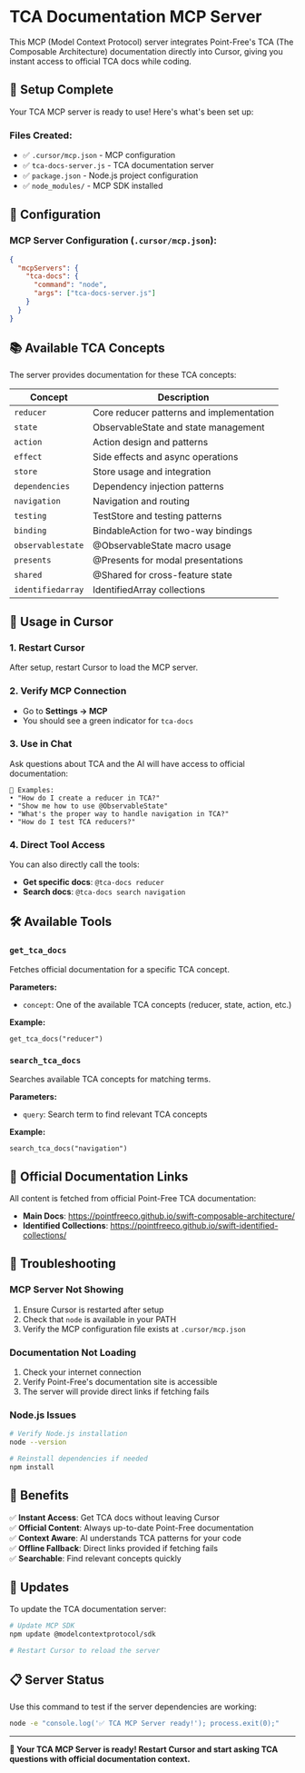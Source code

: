 # TCA Documentation MCP Server

This MCP (Model Context Protocol) server integrates Point-Free's TCA (The Composable Architecture) documentation directly into Cursor, giving you instant access to official TCA docs while coding.

## 🚀 Setup Complete

Your TCA MCP server is ready to use! Here's what's been set up:

### Files Created:
- ✅ `.cursor/mcp.json` - MCP configuration
- ✅ `tca-docs-server.js` - TCA documentation server
- ✅ `package.json` - Node.js project configuration
- ✅ `node_modules/` - MCP SDK installed

## 🔧 Configuration

### MCP Server Configuration (`.cursor/mcp.json`):
```json
{
  "mcpServers": {
    "tca-docs": {
      "command": "node",
      "args": ["tca-docs-server.js"]
    }
  }
}
```

## 📚 Available TCA Concepts

The server provides documentation for these TCA concepts:

| Concept | Description |
|---------|-------------|
| `reducer` | Core reducer patterns and implementation |
| `state` | ObservableState and state management |
| `action` | Action design and patterns |
| `effect` | Side effects and async operations |
| `store` | Store usage and integration |
| `dependencies` | Dependency injection patterns |
| `navigation` | Navigation and routing |
| `testing` | TestStore and testing patterns |
| `binding` | BindableAction for two-way bindings |
| `observablestate` | @ObservableState macro usage |
| `presents` | @Presents for modal presentations |
| `shared` | @Shared for cross-feature state |
| `identifiedarray` | IdentifiedArray collections |

## 💬 Usage in Cursor

### 1. Restart Cursor
After setup, restart Cursor to load the MCP server.

### 2. Verify MCP Connection
- Go to **Settings → MCP**
- You should see a green indicator for `tca-docs`

### 3. Use in Chat
Ask questions about TCA and the AI will have access to official documentation:

```
💬 Examples:
• "How do I create a reducer in TCA?"
• "Show me how to use @ObservableState"
• "What's the proper way to handle navigation in TCA?"
• "How do I test TCA reducers?"
```

### 4. Direct Tool Access
You can also directly call the tools:

- **Get specific docs**: `@tca-docs reducer` 
- **Search docs**: `@tca-docs search navigation`

## 🛠 Available Tools

### `get_tca_docs`
Fetches official documentation for a specific TCA concept.

**Parameters:**
- `concept`: One of the available TCA concepts (reducer, state, action, etc.)

**Example:**
```
get_tca_docs("reducer")
```

### `search_tca_docs` 
Searches available TCA concepts for matching terms.

**Parameters:**
- `query`: Search term to find relevant TCA concepts

**Example:**
```
search_tca_docs("navigation")
```

## 🔗 Official Documentation Links

All content is fetched from official Point-Free TCA documentation:
- **Main Docs**: https://pointfreeco.github.io/swift-composable-architecture/
- **Identified Collections**: https://pointfreeco.github.io/swift-identified-collections/

## 🐛 Troubleshooting

### MCP Server Not Showing
1. Ensure Cursor is restarted after setup
2. Check that `node` is available in your PATH
3. Verify the MCP configuration file exists at `.cursor/mcp.json`

### Documentation Not Loading
1. Check your internet connection
2. Verify Point-Free's documentation site is accessible
3. The server will provide direct links if fetching fails

### Node.js Issues
```bash
# Verify Node.js installation
node --version

# Reinstall dependencies if needed
npm install
```

## 🎯 Benefits

✅ **Instant Access**: Get TCA docs without leaving Cursor  
✅ **Official Content**: Always up-to-date Point-Free documentation  
✅ **Context Aware**: AI understands TCA patterns for your code  
✅ **Offline Fallback**: Direct links provided if fetching fails  
✅ **Searchable**: Find relevant concepts quickly  

## 🔄 Updates

To update the TCA documentation server:

```bash
# Update MCP SDK
npm update @modelcontextprotocol/sdk

# Restart Cursor to reload the server
```

## 📋 Server Status

Use this command to test if the server dependencies are working:

```bash
node -e "console.log('✅ TCA MCP Server ready!'); process.exit(0);"
```

---

**🎉 Your TCA MCP Server is ready! Restart Cursor and start asking TCA questions with official documentation context.** 